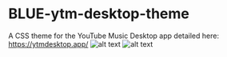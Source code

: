 # BLUE-ytm-desktop-theme
A CSS theme for the YouTube Music Desktop app detailed here: https://ytmdesktop.app/ 
![alt text](https://cdn.discordapp.com/attachments/848558237414326272/857981610803331072/Screen_Shot_2021-06-25_at_9.30.50_AM.png)
![alt text](https://cdn.discordapp.com/attachments/848558237414326272/857981613199065108/Screen_Shot_2021-06-25_at_9.30.18_AM.png)
